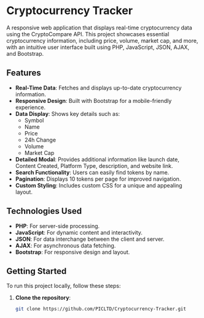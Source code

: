 # Cryptocurrency Tracker

A responsive web application that displays real-time cryptocurrency data using the CryptoCompare API. This project showcases essential cryptocurrency information, including price, volume, market cap, and more, with an intuitive user interface built using PHP, JavaScript, JSON, AJAX, and Bootstrap.

## Features

- **Real-Time Data**: Fetches and displays up-to-date cryptocurrency information.
- **Responsive Design**: Built with Bootstrap for a mobile-friendly experience.
- **Data Display**: Shows key details such as:
  - Symbol
  - Name
  - Price
  - 24h Change
  - Volume
  - Market Cap
- **Detailed Modal**: Provides additional information like launch date, Content Created, Platform Type, description, and website link.
- **Search Functionality**: Users can easily find tokens by name.
- **Pagination**: Displays 10 tokens per page for improved navigation.
- **Custom Styling**: Includes custom CSS for a unique and appealing layout.

## Technologies Used

- **PHP**: For server-side processing.
- **JavaScript**: For dynamic content and interactivity.
- **JSON**: For data interchange between the client and server.
- **AJAX**: For asynchronous data fetching.
- **Bootstrap**: For responsive design and layout.

## Getting Started

To run this project locally, follow these steps:

1. **Clone the repository**:
   ```bash
   git clone https://github.com/PICLTD/Cryptocurrency-Tracker.git
